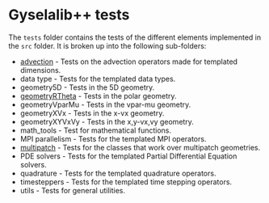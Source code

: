 # Gyselalib++ tests

The `tests` folder contains the tests of the different elements implemented in the `src` folder. 
It is broken up into the following sub-folders:

 - [advection](./advection/README.md) - Tests on the advection operators made for templated dimensions. 
 - data type - Tests for the templated data types.
 - geometry5D - Tests in the 5D geometry.
 - [geometryRTheta](./geometryRTheta/README.md) - Tests in the polar geometry.
 - geometryVparMu - Tests in the vpar-mu geometry.
 - geometryXVx - Tests in the x-vx geometry.
 - geometryXYVxVy - Tests in the x,y-vx,vy geometry.
 - math_tools - Test for mathematical functions.
 - MPI parallelism - Tests for the templated MPI operators.
 - [multipatch](./multipatch/README.md) - Tests for the classes that work over multipatch geometries.
 - PDE solvers - Tests for the templated Partial Differential Equation solvers.
 - quadrature - Tests for the templated quadrature operators.
 - timesteppers - Tests for the templated time stepping operators.
 - utils - Tests for general utilities.


